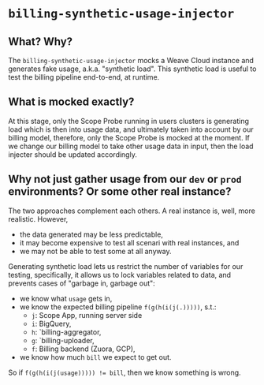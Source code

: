 # `billing-synthetic-usage-injector`

## What? Why?

The `billing-synthetic-usage-injector` mocks a Weave Cloud instance and generates fake usage, a.k.a. "synthetic load".
This synthetic load is useful to test the billing pipeline end-to-end, at runtime.

## What is mocked exactly?

At this stage, only the Scope Probe running in users clusters is generating load which is then into usage data, and ultimately taken into account by our billing model, therefore, only the Scope Probe is mocked at the moment.
If we change our billing model to take other usage data in input, then the load injecter should be updated accordingly.

## Why not just gather usage from our `dev` or `prod` environments? Or some other real instance?

The two approaches complement each others.
A real instance is, well, more realistic.
However,

- the data generated may be less predictable,
- it may become expensive to test all scenari with real instances, and
- we may not be able to test some at all anyway.

Generating synthetic load lets us restrict the number of variables for our testing, specifically, it allows us to lock variables related to data, and prevents cases of "garbage in, garbage out":

- we know what `usage` gets in,
- we know the expected billing pipeline `f(g(h(i(j(.)))))`, s.t.:
  - `j`: Scope App, running server side
  - `i`: BigQuery,
  - `h`: `billing-aggregator,
  - `g`: `billing-uploader,
  - `f`: Billing backend (Zuora, GCP),
- we know how much `bill` we expect to get out.

So if `f(g(h(i(j(usage))))) != bill`, then we know something is wrong.
